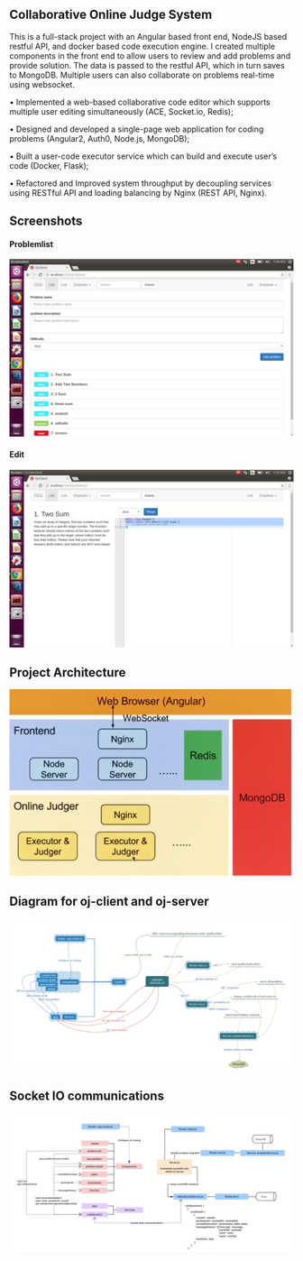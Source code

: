 ## Collaborative Online Judge System

This is a full-stack project with an Angular based front end, NodeJS based restful API, and docker based code execution engine. I created multiple components in the front end to allow users to review and add problems and provide solution. The data is passed to the restful API, which in turn saves to MongoDB. Multiple users can also collaborate on problems real-time using websocket.

• Implemented a web-based collaborative code editor which supports multiple user editing simultaneously (ACE, Socket.io, Redis);

• Designed and developed a single-page web application for coding problems (Angular2, Auth0, Node.js, MongoDB);

• Built a user-code executor service which can build and execute user’s code (Docker, Flask);

• Refactored and Improved system throughput by decoupling services using RESTful API and loading balancing by Nginx (REST API, Nginx). 
## Screenshots 
#### Problemlist
![image1](/assets/ProblemList.png)
#### Edit
![image2](/assets/Edit.png)

## Project Architecture
<img src="/assets/project-architecture.png" width="500">  

## Diagram for oj-client and oj-server  
![image2](/assets/diagram.png)  

## Socket IO communications  
![image2](/assets/socketio.png)



